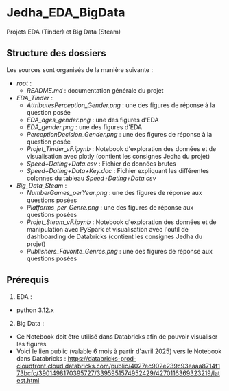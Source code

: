 # Jedha_EDA_BigData
Projets EDA (Tinder) et Big Data (Steam)

## Structure des dossiers

Les sources sont organisés de la manière suivante :
 - *root* :
   - *README.md* : documentation générale du projet 
 - *EDA_Tinder* :
   - *AttributesPerception_Gender.png* : une des figures de réponse à la question posée
   - *EDA_ages_gender.png* : une des figures d'EDA
   - *EDA_gender.png* : une des figures d'EDA
   - *PerceptionDecision_Gender.png* : une des figures de réponse à la question posée
   - *Projet_Tinder_vF.ipynb* : Notebook d'exploration des données et de visualisation avec plotly (contient les consignes Jedha du projet)
   - *Speed+Dating+Data.csv* : Fichier de données brutes
   - *Speed+Dating+Data+Key.doc* : Fichier expliquant les différentes colonnes du tableau *Speed+Dating+Data.csv*
 - *Big_Data_Steam* :
   - *NumberGames_perYear.png* : une des figures de réponse aux questions posées
   - *Platforms_per_Genre.png* : une des figures de réponse aux questions posées
   - *Projet_Steam_vF.ipynb* : Notebook d'exploration des données et de manipulation avec PySpark et visualisation avec l'outil de dashboarding de Databricks (contient les consignes Jedha du projet)
   - *Publishers_Favorite_Genres.png* : une des figures de réponse aux questions posées

## Prérequis

1. EDA :
- python 3.12.x

2. Big Data :
- Ce Notebook doit être utilisé dans Databricks afin de pouvoir visualiser les figures
- Voici le lien public (valable 6 mois à partir d'avril 2025) vers le Notebook dans Databricks : https://databricks-prod-cloudfront.cloud.databricks.com/public/4027ec902e239c93eaaa8714f173bcfc/3901498170395727/3395951574952429/4270116369323219/latest.html

